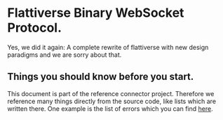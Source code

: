 # Flattiverse Binary WebSocket Protocol.
Yes, we did it again: A complete rewrite of flattiverse with new design paradigms and we are sorry about that.
## Things you should know before you start.
This document is part of the reference connector project. Therefore we reference many things directly from the source code, like lists which are written there. One example is the list of errors which you can find [here](Flattiverse.Connector/Flattiverse.Connector/GameException.cs).